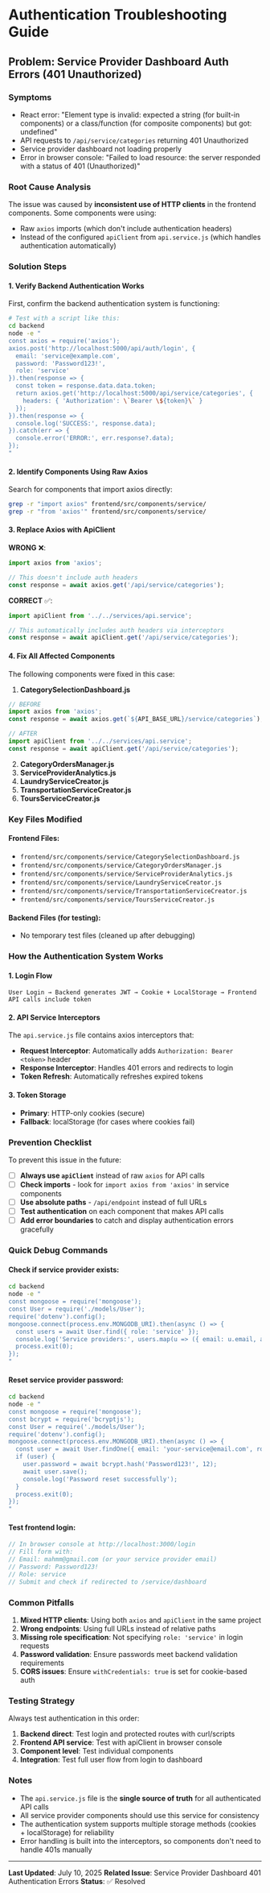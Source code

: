# Authentication Troubleshooting Guide

## Problem: Service Provider Dashboard Auth Errors (401 Unauthorized)

### Symptoms
- React error: "Element type is invalid: expected a string (for built-in components) or a class/function (for composite components) but got: undefined"
- API requests to `/api/service/categories` returning 401 Unauthorized
- Service provider dashboard not loading properly
- Error in browser console: "Failed to load resource: the server responded with a status of 401 (Unauthorized)"

### Root Cause Analysis

The issue was caused by **inconsistent use of HTTP clients** in the frontend components. Some components were using:
- Raw `axios` imports (which don't include authentication headers)
- Instead of the configured `apiClient` from `api.service.js` (which handles authentication automatically)

### Solution Steps

#### 1. Verify Backend Authentication Works
First, confirm the backend authentication system is functioning:

```bash
# Test with a script like this:
cd backend
node -e "
const axios = require('axios');
axios.post('http://localhost:5000/api/auth/login', {
  email: 'service@example.com',
  password: 'Password123!',
  role: 'service'
}).then(response => {
  const token = response.data.data.token;
  return axios.get('http://localhost:5000/api/service/categories', {
    headers: { 'Authorization': \`Bearer \${token}\` }
  });
}).then(response => {
  console.log('SUCCESS:', response.data);
}).catch(err => {
  console.error('ERROR:', err.response?.data);
});
"
```

#### 2. Identify Components Using Raw Axios

Search for components that import axios directly:
```bash
grep -r "import axios" frontend/src/components/service/
grep -r "from 'axios'" frontend/src/components/service/
```

#### 3. Replace Axios with ApiClient

**WRONG** ❌:
```javascript
import axios from 'axios';

// This doesn't include auth headers
const response = await axios.get('/api/service/categories');
```

**CORRECT** ✅:
```javascript
import apiClient from '../../services/api.service';

// This automatically includes auth headers via interceptors
const response = await apiClient.get('/api/service/categories');
```

#### 4. Fix All Affected Components

The following components were fixed in this case:

1. **CategorySelectionDashboard.js**
```javascript
// BEFORE
import axios from 'axios';
const response = await axios.get(`${API_BASE_URL}/service/categories`);

// AFTER
import apiClient from '../../services/api.service';
const response = await apiClient.get('/api/service/categories');
```

2. **CategoryOrdersManager.js**
3. **ServiceProviderAnalytics.js**
4. **LaundryServiceCreator.js**
5. **TransportationServiceCreator.js**
6. **ToursServiceCreator.js**

### Key Files Modified

#### Frontend Files:
- `frontend/src/components/service/CategorySelectionDashboard.js`
- `frontend/src/components/service/CategoryOrdersManager.js`
- `frontend/src/components/service/ServiceProviderAnalytics.js`
- `frontend/src/components/service/LaundryServiceCreator.js`
- `frontend/src/components/service/TransportationServiceCreator.js`
- `frontend/src/components/service/ToursServiceCreator.js`

#### Backend Files (for testing):
- No temporary test files (cleaned up after debugging)

### How the Authentication System Works

#### 1. Login Flow
```
User Login → Backend generates JWT → Cookie + LocalStorage → Frontend API calls include token
```

#### 2. API Service Interceptors
The `api.service.js` file contains axios interceptors that:
- **Request Interceptor**: Automatically adds `Authorization: Bearer <token>` header
- **Response Interceptor**: Handles 401 errors and redirects to login
- **Token Refresh**: Automatically refreshes expired tokens

#### 3. Token Storage
- **Primary**: HTTP-only cookies (secure)
- **Fallback**: localStorage (for cases where cookies fail)

### Prevention Checklist

To prevent this issue in the future:

- [ ] **Always use `apiClient`** instead of raw `axios` for API calls
- [ ] **Check imports** - look for `import axios from 'axios'` in service components
- [ ] **Use absolute paths** - `/api/endpoint` instead of full URLs
- [ ] **Test authentication** on each component that makes API calls
- [ ] **Add error boundaries** to catch and display authentication errors gracefully

### Quick Debug Commands

#### Check if service provider exists:
```bash
cd backend
node -e "
const mongoose = require('mongoose');
const User = require('./models/User');
require('dotenv').config();
mongoose.connect(process.env.MONGODB_URI).then(async () => {
  const users = await User.find({ role: 'service' });
  console.log('Service providers:', users.map(u => ({ email: u.email, active: u.isActive })));
  process.exit(0);
});
"
```

#### Reset service provider password:
```bash
cd backend
node -e "
const mongoose = require('mongoose');
const bcrypt = require('bcryptjs');
const User = require('./models/User');
require('dotenv').config();
mongoose.connect(process.env.MONGODB_URI).then(async () => {
  const user = await User.findOne({ email: 'your-service@email.com', role: 'service' });
  if (user) {
    user.password = await bcrypt.hash('Password123!', 12);
    await user.save();
    console.log('Password reset successfully');
  }
  process.exit(0);
});
"
```

#### Test frontend login:
```javascript
// In browser console at http://localhost:3000/login
// Fill form with:
// Email: mahmm@gmail.com (or your service provider email)
// Password: Password123!
// Role: service
// Submit and check if redirected to /service/dashboard
```

### Common Pitfalls

1. **Mixed HTTP clients**: Using both `axios` and `apiClient` in the same project
2. **Wrong endpoints**: Using full URLs instead of relative paths
3. **Missing role specification**: Not specifying `role: 'service'` in login requests
4. **Password validation**: Ensure passwords meet backend validation requirements
5. **CORS issues**: Ensure `withCredentials: true` is set for cookie-based auth

### Testing Strategy

Always test authentication in this order:
1. **Backend direct**: Test login and protected routes with curl/scripts
2. **Frontend API service**: Test with apiClient in browser console
3. **Component level**: Test individual components
4. **Integration**: Test full user flow from login to dashboard

### Notes

- The `api.service.js` file is the **single source of truth** for all authenticated API calls
- All service provider components should use this service for consistency
- The authentication system supports multiple storage methods (cookies + localStorage) for reliability
- Error handling is built into the interceptors, so components don't need to handle 401s manually

---

**Last Updated**: July 10, 2025
**Related Issue**: Service Provider Dashboard 401 Authentication Errors
**Status**: ✅ Resolved
